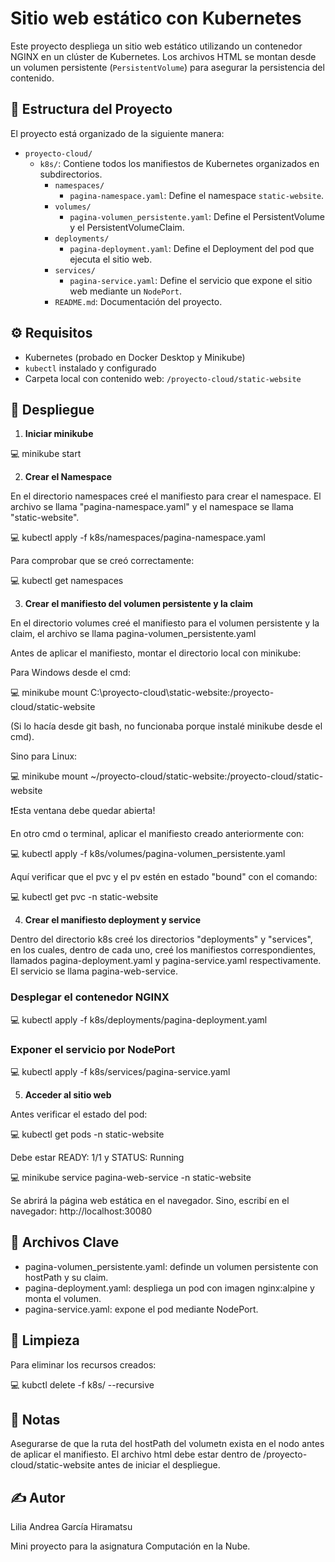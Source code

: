 # Sitio web estático con Kubernetes

Este proyecto despliega un sitio web estático utilizando un contenedor NGINX en un clúster de Kubernetes. Los archivos HTML se montan desde un volumen persistente  (`PersistentVolume`) para asegurar la persistencia del contenido.

## 🧱 Estructura del Proyecto

El proyecto está organizado de la siguiente manera:

- `proyecto-cloud/`
  - `k8s/`: Contiene todos los manifiestos de Kubernetes organizados en subdirectorios.
    - `namespaces/`
      - `pagina-namespace.yaml`: Define el namespace `static-website`.
    - `volumes/`
      - `pagina-volumen_persistente.yaml`: Define el PersistentVolume y el PersistentVolumeClaim.
    - `deployments/`
      - `pagina-deployment.yaml`: Define el Deployment del pod que ejecuta el sitio web.
    - `services/`
      - `pagina-service.yaml`: Define el servicio que expone el sitio web mediante un `NodePort`.
    - `README.md`: Documentación del proyecto.

## ⚙️ Requisitos

- Kubernetes (probado en Docker Desktop y Minikube)
- `kubectl` instalado y configurado
- Carpeta local con contenido web: `/proyecto-cloud/static-website`

## 🚀 Despliegue

1. **Iniciar minikube**

💻 minikube start

2. **Crear el Namespace**

En el directorio namespaces creé el manifiesto para crear el namespace. El archivo se llama "pagina-namespace.yaml" y el namespace se llama "static-website".

💻 kubectl apply -f k8s/namespaces/pagina-namespace.yaml

Para comprobar que se creó correctamente:

💻 kubectl get namespaces

3. **Crear el manifiesto del volumen persistente y la claim**

En el directorio volumes creé el manifiesto para el volumen persistente y la claim, el archivo se llama pagina-volumen_persistente.yaml

Antes de aplicar el manifiesto, montar el directorio local con minikube:

Para Windows desde el cmd:

💻 minikube mount C:\proyecto-cloud\static-website:/proyecto-cloud/static-website

(Si lo hacía desde git bash, no funcionaba porque instalé minikube desde el cmd).

Sino para Linux:

💻 minikube mount ~/proyecto-cloud/static-website:/proyecto-cloud/static-website

❗Esta ventana debe quedar abierta!

En otro cmd o terminal, aplicar el manifiesto creado anteriormente con:

💻 kubectl apply -f k8s/volumes/pagina-volumen_persistente.yaml

Aquí verificar que el pvc y el pv estén en estado "bound" con el comando:

💻 kubectl get pvc -n static-website

4. **Crear el manifiesto deployment y service**

Dentro del directorio k8s creé los directorios "deployments" y "services", en los cuales, dentro de cada uno, creé los manifiestos correspondientes, llamados pagina-deployment.yaml y pagina-service.yaml respectivamente.
El servicio se llama pagina-web-service.

### Desplegar el contenedor NGINX

💻 kubectl apply -f k8s/deployments/pagina-deployment.yaml

### Exponer el servicio por NodePort

💻 kubectl apply -f k8s/services/pagina-service.yaml

5. **Acceder al sitio web**

Antes verificar el estado del pod:

💻 kubectl get pods -n static-website

Debe estar READY: 1/1 y STATUS: Running 

💻 minikube service pagina-web-service -n static-website

Se abrirá la página web estática en el navegador.
Sino, escribí en el navegador:
http://localhost:30080

## 📂 Archivos Clave

* pagina-volumen_persistente.yaml: definde un volumen persistente con hostPath y su claim.
* pagina-deployment.yaml: despliega un pod con imagen nginx:alpine y monta el volumen.
* pagina-service.yaml: expone el pod mediante NodePort.

## 🧽 Limpieza

Para eliminar los recursos creados:

💻 kubctl delete -f k8s/ --recursive

## 💬 Notas

Asegurarse de que la ruta del hostPath del volumetn exista en el nodo antes de aplicar el manifiesto.
El archivo html debe estar dentro de /proyecto-cloud/static-website antes de iniciar el despliegue.

## ✍️ Autor

Lilia Andrea García Hiramatsu

Mini proyecto para la asignatura Computación en la Nube.